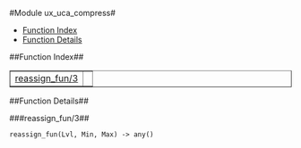 

#Module ux_uca_compress#
* [Function Index](#index)
* [Function Details](#functions)




<a name="index"></a>

##Function Index##


<table width="100%" border="1" cellspacing="0" cellpadding="2" summary="function index"><tr><td valign="top"><a href="#reassign_fun-3">reassign_fun/3</a></td><td></td></tr></table>


<a name="functions"></a>

##Function Details##

<a name="reassign_fun-3"></a>

###reassign_fun/3##




`reassign_fun(Lvl, Min, Max) -> any()`

